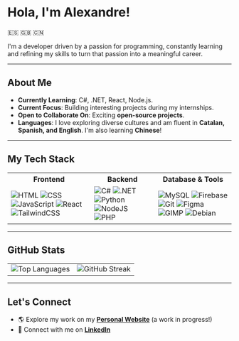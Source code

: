 # Hola, I'm **Alexandre**!  

🇪🇸 🇬🇧 🇨🇳  

I'm a developer driven by a passion for programming, constantly learning and refining my skills to turn that passion into a meaningful career.

---

## About Me  

- **Currently Learning**: C#, .NET, React, Node.js.
- **Current Focus**: Building interesting projects during my internships.
- **Open to Collaborate On**: Exciting **open-source projects**.
- **Languages**: I love exploring diverse cultures and am fluent in **Catalan, Spanish, and English**. I'm also learning **Chinese**! 

---

## My Tech Stack  

<table>
  <tr>
    <th>Frontend</th>
    <th>Backend</th>
    <th>Database & Tools</th>
  </tr>
  <tr>
    <td>
      <img src="https://img.shields.io/badge/html-%23E34F26.svg?style=for-the-badge&logo=html5&logoColor=white" alt="HTML"/>  
      <img src="https://img.shields.io/badge/css-%231572B6.svg?style=for-the-badge&logo=css3&logoColor=white" alt="CSS"/>  
      <img src="https://img.shields.io/badge/javascript-%23323330.svg?style=for-the-badge&logo=javascript&logoColor=%23F7DF1E" alt="JavaScript"/>  
      <img src="https://img.shields.io/badge/react-%2320232a.svg?style=for-the-badge&logo=react&logoColor=%2361DAFB" alt="React"/>  
      <img src="https://img.shields.io/badge/tailwindcss-%2338B2AC.svg?style=for-the-badge&logo=tailwind-css&logoColor=white" alt="TailwindCSS"/>  
    </td>
    <td>
      <img src="https://img.shields.io/badge/C%23-%23239120.svg?style=for-the-badge&logo=c-sharp&logoColor=white" alt="C#"/>  
      <img src="https://img.shields.io/badge/.NET-5C2D91?style=for-the-badge&logo=dotnet&logoColor=white" alt=".NET"/>  
      <img src="https://img.shields.io/badge/python-3670A0?style=for-the-badge&logo=python&logoColor=ffdd54" alt="Python"/>  
      <img src="https://img.shields.io/badge/node.js-6DA55F?style=for-the-badge&logo=node.js&logoColor=white" alt="NodeJS"/>  
      <img src="https://img.shields.io/badge/php-%23777BB4.svg?style=for-the-badge&logo=php&logoColor=white" alt="PHP"/>  
    </td>
    <td>
      <img src="https://img.shields.io/badge/mysql-4479A1.svg?style=for-the-badge&logo=mysql&logoColor=white" alt="MySQL"/>  
      <img src="https://img.shields.io/badge/firebase-%23039BE5.svg?style=for-the-badge&logo=firebase" alt="Firebase"/>  
      <img src="https://img.shields.io/badge/git-%23F05033.svg?style=for-the-badge&logo=git&logoColor=white" alt="Git"/>  
      <img src="https://img.shields.io/badge/figma-%23F24E1E.svg?style=for-the-badge&logo=figma&logoColor=white" alt="Figma"/>  
      <img src="https://img.shields.io/badge/Gimp-657D8B?style=for-the-badge&logo=gimp&logoColor=FFFFFF" alt="GIMP"/>  
      <img src="https://img.shields.io/badge/Debian-D70A53?style=for-the-badge&logo=debian&logoColor=white" alt="Debian"/>  
    </td>
  </tr>
</table>

---

## GitHub Stats  

<table>
  <tr>
    <td>
      <img src="https://github-readme-stats.vercel.app/api/top-langs/?username=AlexandreCK&layout=compact&theme=radical" alt="Top Languages"/>
    </td>
    <td>
      <img src="https://github-readme-streak-stats.herokuapp.com/?user=AlexandreCK&theme=radical" alt="GitHub Streak"/>
    </td>
  </tr>
</table>

---

## Let's Connect  

- 🌎 Explore my work on my [**Personal Website**](https://alexandreck.dev) (a work in progress!)  
- 💼 Connect with me on [**LinkedIn**](https://www.linkedin.com/in/alexandre-ck/)
